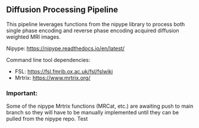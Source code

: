 ## Diffusion Processing Pipeline ##

This pipeline leverages functions from the nipype library to process both single phase encoding and reverse phase encoding acquired diffusion weighted MRI images.


Nipype: https://nipype.readthedocs.io/en/latest/

Command line tool dependencies:

* FSL: https://fsl.fmrib.ox.ac.uk/fsl/fslwiki
* Mrtrix: https://www.mrtrix.org/




### Important: ###
Some of the nipype Mrtrix functions (MRCat, etc.) are awaiting push to main branch so they will have to be manually implemented until they can be pulled from the nipype repo. Test

